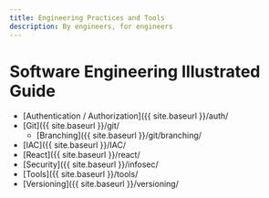 ```yaml
---
title: Engineering Practices and Tools
description: By engineers, for engineers 
---
```


# Software Engineering Illustrated Guide

- [Authentication / Authorization]({{ site.baseurl }}/auth/
- [Git]({{ site.baseurl }}/git/
  - [Branching]({{ site.baseurl }}/git/branching/
- [IAC]({{ site.baseurl }}/IAC/
- [React]({{ site.baseurl }}/react/
- [Security]({{ site.baseurl }}/infosec/
- [Tools]({{ site.baseurl }}/tools/
- [Versioning]({{ site.baseurl }}/versioning/
